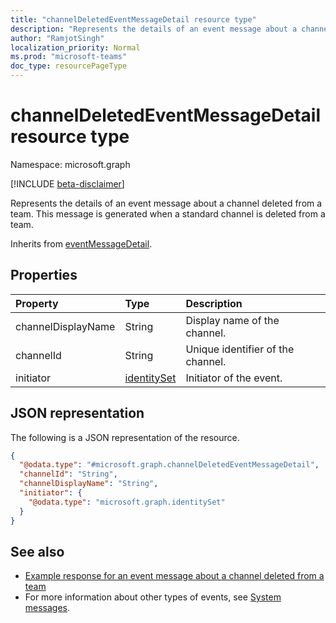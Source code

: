 ```yaml
---
title: "channelDeletedEventMessageDetail resource type"
description: "Represents the details of an event message about a channel deleted from a team."
author: "RamjotSingh"
localization_priority: Normal
ms.prod: "microsoft-teams"
doc_type: resourcePageType
---
```


# channelDeletedEventMessageDetail resource type

Namespace: microsoft.graph

[!INCLUDE [beta-disclaimer](../../includes/beta-disclaimer.md)]

Represents the details of an event message about a channel deleted from a team.
This message is generated when a standard channel is deleted from a team.


Inherits from [eventMessageDetail](../resources/eventmessagedetail.md).

## Properties
|Property|Type|Description|
|:---|:---|:---|
|channelDisplayName|String|Display name of the channel.|
|channelId|String|Unique identifier of the channel.|
|initiator|[identitySet](../resources/identityset.md)|Initiator of the event.|

## JSON representation
The following is a JSON representation of the resource.
<!-- {
  "blockType": "resource",
  "@odata.type": "microsoft.graph.channelDeletedEventMessageDetail",
  "baseType": "microsoft.graph.eventMessageDetail"
}
-->
``` json
{
  "@odata.type": "#microsoft.graph.channelDeletedEventMessageDetail",
  "channelId": "String",
  "channelDisplayName": "String",
  "initiator": {
    "@odata.type": "microsoft.graph.identitySet"
  }
}
```


## See also
- [Example response for an event message about a channel deleted from a team](/graph/system-messages/#channel-deleted)
- For more information about other types of events, see [System messages](/graph/system-messages).